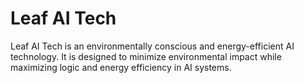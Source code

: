 # Leaf AI Tech

Leaf AI Tech is an environmentally conscious and energy-efficient AI technology. It is designed to minimize environmental impact while maximizing logic and energy efficiency in AI systems.
